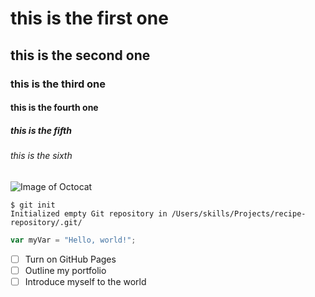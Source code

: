 # this is the first one
## this is the second one
### this is the third one 
#### this is the fourth one
##### this is the fifth
###### this is the sixth


![Image of Octocat](https://avatars.githubusercontent.com/u/91130207?v=4&size=64)

```
$ git init
Initialized empty Git repository in /Users/skills/Projects/recipe-repository/.git/
```

``` javascript
var myVar = "Hello, world!";
```





- [ ] Turn on GitHub Pages
- [ ] Outline my portfolio
- [ ] Introduce myself to the world